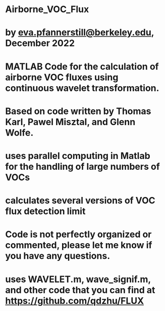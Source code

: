# Airborne_VOC_Flux
# by eva.pfannerstill@berkeley.edu, December 2022
# MATLAB Code for the calculation of airborne VOC fluxes using continuous wavelet transformation.
# Based on code written by Thomas Karl, Pawel Misztal, and Glenn Wolfe.
#  uses parallel computing in Matlab for the handling of large numbers of VOCs 
# calculates several versions of VOC flux detection limit
# Code is not perfectly organized or commented, please let me know if you have any questions.
# uses WAVELET.m, wave_signif.m, and other code that you can find at https://github.com/qdzhu/FLUX
